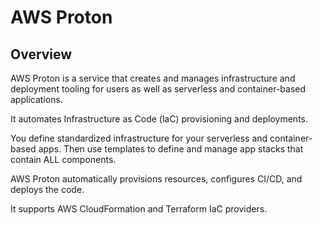 # AWS Proton

## Overview

AWS Proton is a service that creates and manages infrastructure and deployment tooling for users as well as serverless and container-based applications.

It automates Infrastructure as Code (laC) provisioning and deployments.

You define standardized infrastructure for your serverless and container-based apps. Then use templates to define and manage app stacks that contain ALL components.

AWS Proton automatically provisions resources, configures CI/CD, and deploys the code.

It supports AWS CloudFormation and Terraform IaC providers.